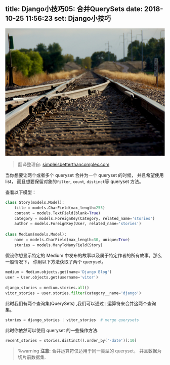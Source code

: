 title: Django小技巧05: 合并QuerySets
date: 2018-10-25 11:56:23
set: Django小技巧
---

![train tracks](/uploads/images/merge-queryset.jpg "cover")

> 翻译整理自: [simpleisbetterthancomplex.com](https://simpleisbetterthancomplex.com/tips/2016/06/20/django-tip-5-how-to-merge-querysets.html)

当你想要让两个或者多个 queryset 合并为一个 queryset 的时候， 并且希望使用 list， 而且想要保留对象的`filter`, `count`, `distinct`等 queryset 方法。


查看以下模型：


```python
class Story(models.Model):
    title = models.CharField(max_length=255)
    content = models.TextField(blank=True)
    category = models.ForeignKey(Category, related_name='stories')
    author = models.ForeignKey(User, related_name='stories')

class Medium(models.Model):
    name = models.CharField(max_length=30, unique=True)
    stories = models.ManyToManyField(Story)
```

假设你想显示特定的 Medium 中发布的故事以及属于特定作者的所有故事。那么一般情况下， 你用以下方法获取了两个 queryset。


```python
medium = Medium.objects.get(name='Django Blog')
user = User.objects.get(username='vitor')

django_stories = medium.stories.all()
vitor_stories = user.stories.filter(category__name='django')
```


此时我们有两个查询集(QuerySets) ,我们可以通过`|` 运算符来合并这两个查询集。


```python
stories = django_stories | vitor_stories  # merge querysets
```


此时你依然可以使用 queryset 的一些操作方法.


```python
recent_stories = stories.distinct().order_by('-date')[:10]
```

> %warning **注意:** 合并运算符仅适用于同一类型的 queryset， 并且数据为切片前数据集.

